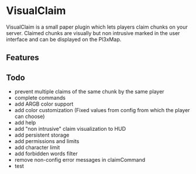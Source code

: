 # VisualClaim

VisualClaim is a small paper plugin which lets players claim chunks on your server. 
Claimed chunks are visually but non intrusive marked in the user interface and can be displayed on the Pl3xMap.

## Features

## Todo

- prevent multiple claims of the same chunk by the same player
- complete commands
- add ARGB color support
- add color customization (Fixed values from config from which the player can choose)
- add help
- add "non intrusive" claim visualization to HUD
- add persistent storage
- add permissions and limits
- add character limit
- add forbidden words filter
- remove non-config error messages in claimCommand
- test